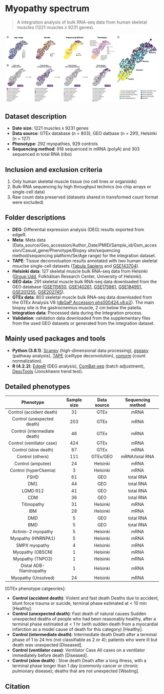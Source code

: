# Myopathy spectrum
> A integration analysis of bulk RNA-seq data from human skeletal muscles (1221 muscles x 9231 genes). 

![image](./Figures/Myopathy_spectrum.png)

## Dataset description
- **Date size**: 1221 muscles x 9231 genes
- **Data source**: GTEx database (n = 803), GEO datbase (n = 291), Helsinki (n = 127)
- **Phenotype**: 292 myopathies, 929 controls
- **Sequencing method**: 918 sequenced in mRNA (polyA) and 303 sequenced in total RNA (ribo)  


## Inclusion and exclusion criteria
1. Only human skeletal muscle tissue (no cell lines or organoids) 
2. Bulk-RNA sequencing by high throughput technics (no chip arrays or single-cell data)
3. Raw count data preserved (datasets shared in transformed count format were excluded)


## Folder descriptions
- **DEG**: Differential expression analysis (DEG) results exported from edgeR.
- **Meta**: Meta data (Data_source/Geo_accession/Author_Date/PMID/Sample_id/Gsm_accession/Casual_gene/Phenotype/Biopsy site/sequencing method/sequencing platform/Se/Age range) for the integration dataset.
- **TAPE**: Tissue deconvoluation results annotated with two human skeletal msuclse single-cell datasets ([Tabula Sapiens](https://tabula-sapiens-portal.ds.czbiohub.org/) and [GSE143704](https://www.ncbi.nlm.nih.gov/geo/query/acc.cgi?acc=GSE143704)).
- **Helsinki data**: 127 skeletal muscle bulk RNA-seq data from Helsinki ([Group Udd](https://www.folkhalsan.fi/en/knowledge/research/genetics/group-udd/), Folkhälsan Research Center, University of Helsinki).
- **GEO data**: 291 skeletal muscle bulk RNA-seq data downloaded from the GEO database ([GSE115650](https://www.ncbi.nlm.nih.gov/geo/query/acc.cgi?acc=GSE115650), [GSE140261](https://www.ncbi.nlm.nih.gov/geo/query/acc.cgi?acc=GSE140261), [GSE175861](https://www.ncbi.nlm.nih.gov/geo/query/acc.cgi?acc=GSE175861), [GSE184951](https://www.ncbi.nlm.nih.gov/geo/query/acc.cgi?acc=GSE184951), [GSE201255](https://www.ncbi.nlm.nih.gov/geo/query/acc.cgi?acc=GSE201255), [GSE202745](https://www.ncbi.nlm.nih.gov/geo/query/acc.cgi?acc=GSE202745)).
- **GTEx data**: 803 skeletal muscle bulk RNA-seq data downloaded from the GTEx Analysis V8 ([dbGaP Accession phs000424.v8.p2](https://gtexportal.org/home/datasets#datasetDiv1)). The main biopsy site is the gastrocnemius muscle, 2 cm below the patella.
- **Integration data**: Processed data during the Integration process.
- **Validation**: validation data downloaded from the supplementary files from the used GEO datasets or generated from the integration dataset.

## Mainly used packages and tools
- **Python (3.8.1)**: [Scanpy](https://scanpy-tutorials.readthedocs.io/en/latest/pbmc3k.html) (high-dimensional data processing), [gseapy](https://gseapy.readthedocs.io/en/latest/gseapy_example.html) (pathway analysis), [TAPE](https://github.com/poseidonchan/TAPE) (celltype deconvolution), [conorm](https://gitlab.com/georgy.m/conorm) (count normalization).
- **R (4.2.2)**: [EdgeR](https://bioconductor.org/packages/edgeR/) (DEG analysis), [ComBat-seq](https://github.com/zhangyuqing/ComBat-seq) (batch adjustment), [DescTools](https://search.r-project.org/CRAN/refmans/DescTools/html/JonckheereTerpstraTest.html) (Jonckheere trend test).

## Detailed phenotypes
|            Phenotype           | Sample size | Data source | Sequencing method |
|:------------------------------:|:-----------:|:-----------:|:-----------------:|
|    Control (accident death)    |      31     |     GTEx    |        mRNA       |
|   Control (unexpected death)   |     203     |     GTEx    |        mRNA       |
| Control   (intermediate death) |      46     |     GTEx    |        mRNA       |
|   Control   (ventilator case)  |     424     |     GTEx    |        mRNA       |
|     Control (slow   death)     |      87     |     GTEx    |        mRNA       |
|       Control   (others)       |     111     |   GTEx/GEO  |   mRNA/total RNA  |
|       Control   (amputee)      |      24     |   Helsinki  |        mRNA       |
|     Control   (hyperCkemia)    |      3      |   Helsinki  |        mRNA       |
|              FSHD              |      61     |     GEO     |     total RNA     |
|               DM1              |      44     |     GEO     |     total RNA     |
|            LGMD R12            |      41     |     GEO     |     total RNA     |
|               CDM              |      36     |     GEO     |     total RNA     |
|           Titinopathy          |      31     |   Helsinki  |        mRNA       |
|               IBM              |      28     |   Helsinki  |        mRNA       |
|               DMD              |      5      |     GEO     |     total RNA     |
|               BMD              |      5      |     GEO     |     total RNA     |
|      Actinin-2   myopathy      |      5      |   Helsinki  |        mRNA       |
|      Myopathy   (HNRNPA1)      |      5      |   Helsinki  |        mRNA       |
|          SMPX myopathy         |      4      |   Helsinki  |        mRNA       |
|       Myopathy   (OBSCN)       |      1      |   Helsinki  |        mRNA       |
|       Myopathy   (TNPO3)       |      1      |   Helsinki  |        mRNA       |
|   Distal   ADB-filaminopathy   |      1      |   Helsinki  |        mRNA       |
|      Myopathy   (Unsolved)     |      24     |   Helsinki  |        mRNA       |

[GTEx phenotype catgeories]:
- **Control (accident death)**: Violent and fast death Deaths due to accident, blunt force trauma or suicide, terminal phase estimated at < 10 min [Healthy]. 
- **Control (unexpected death)**: Fast death of natural causes Sudden unexpected deaths of people who had been reasonably healthy, after a terminal phase estimated at < 1 hr (with sudden death from a myocardial infarction as a model cause of death for this category) [Healthy].
- **Control (intermediate death)**: Intermediate death Death after a terminal phase of 1 to 24 hrs (not classifiable as 2 or 4); patients who were ill but death was unexpected [Diseased].
- **Control (ventilator case)**: Ventilator Case All cases on a ventilator immediately before death [Diseased].
- **Control (slow death)** : Slow death Death after a long illness, with a terminal phase longer than 1 day (commonly cancer or chronic pulmonary disease); deaths that are not unexpected [Wasting].

## Citation
